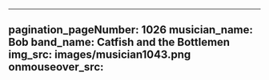 ------
pagination_pageNumber: 1026
musician_name: Bob
band_name: Catfish and the Bottlemen
img_src: images/musician1043.png
onmouseover_src: 
------